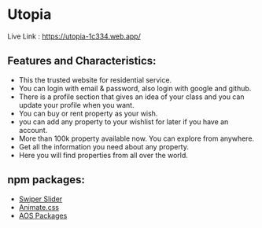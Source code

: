 # Utopia

Live Link : https://utopia-1c334.web.app/

## Features and Characteristics:
- This the trusted website for residential service.
- You can login with email & password, also login with google and github.
- There is a profile section that gives an idea of your class and you can update your profile when you want.
- You can buy or rent property as your wish.
- you can add any property to your wishlist for later if you have an account.
- More than 100k property available now. You can explore from anywhere.
- Get all the information you need about any property.
- Here you will find properties from all over the world.

## npm packages:
- [Swiper Slider](https://swiperjs.com/)
- [Animate.css](https://animate.style/)
- [AOS Packages](https://www.npmjs.com/package/aos)

